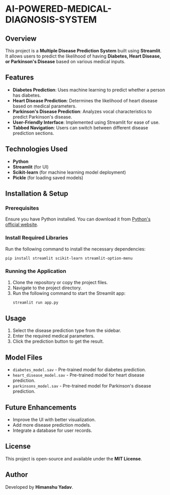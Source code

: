 # AI-POWERED-MEDICAL-DIAGNOSIS-SYSTEM


## Overview
This project is a **Multiple Disease Prediction System** built using **Streamlit**. It allows users to predict the likelihood of having **Diabetes, Heart Disease, or Parkinson's Disease** based on various medical inputs.

## Features
- **Diabetes Prediction**: Uses machine learning to predict whether a person has diabetes.
- **Heart Disease Prediction**: Determines the likelihood of heart disease based on medical parameters.
- **Parkinson's Disease Prediction**: Analyzes vocal characteristics to predict Parkinson's disease.
- **User-Friendly Interface**: Implemented using Streamlit for ease of use.
- **Tabbed Navigation**: Users can switch between different disease prediction sections.

## Technologies Used
- **Python**
- **Streamlit** (for UI)
- **Scikit-learn** (for machine learning model deployment)
- **Pickle** (for loading saved models)

## Installation & Setup
### Prerequisites
Ensure you have Python installed. You can download it from [Python's official website](https://www.python.org/).

### Install Required Libraries
Run the following command to install the necessary dependencies:
```bash
pip install streamlit scikit-learn streamlit-option-menu
```

### Running the Application
1. Clone the repository or copy the project files.
2. Navigate to the project directory.
3. Run the following command to start the Streamlit app:
   ```bash
   streamlit run app.py
   ```

## Usage
1. Select the disease prediction type from the sidebar.
2. Enter the required medical parameters.
3. Click the prediction button to get the result.

## Model Files
- `diabetes_model.sav` - Pre-trained model for diabetes prediction.
- `heart_disease_model.sav` - Pre-trained model for heart disease prediction.
- `parkinsons_model.sav` - Pre-trained model for Parkinson's disease prediction.

## Future Enhancements
- Improve the UI with better visualization.
- Add more disease prediction models.
- Integrate a database for user records.

## License
This project is open-source and available under the **MIT License**.

## Author
Developed by **Himanshu Yadav**.

